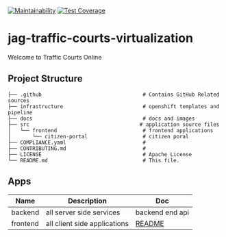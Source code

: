 [![Maintainability](https://api.codeclimate.com/v1/badges/1b10997fdfad5bc3f42c/maintainability)](https://codeclimate.com/github/bcgov/jag-traffic-courts-online/maintainability) [![Test Coverage](https://api.codeclimate.com/v1/badges/1b10997fdfad5bc3f42c/test_coverage)](https://codeclimate.com/github/bcgov/jag-traffic-courts-online/test_coverage)

# jag-traffic-courts-virtualization

Welcome to Traffic Courts Online

## Project Structure

    ├── .github                                 # Contains GitHub Related sources
    ├── infrastructure                          # openshift templates and pipeline
    ├── docs                                    # docs and images
    ├── src                                    # application source files
    │   └── frontend                            # frontend applications
    │       └── citizen-portal                  # citizen poral
    ├── COMPLIANCE.yaml                         #
    ├── CONTRIBUTING.md                         #
    ├── LICENSE                                 # Apache License
    └── README.md                               # This file.

## Apps

| Name                | Description                                  | Doc                                                      |
| ------------------- | -------------------------------------------- | -------------------------------------------------------- |
| backend             | all server side services                     | backend end api
| frontend            | all client side applications                 | [README](src/frontend/README.md)                         |

